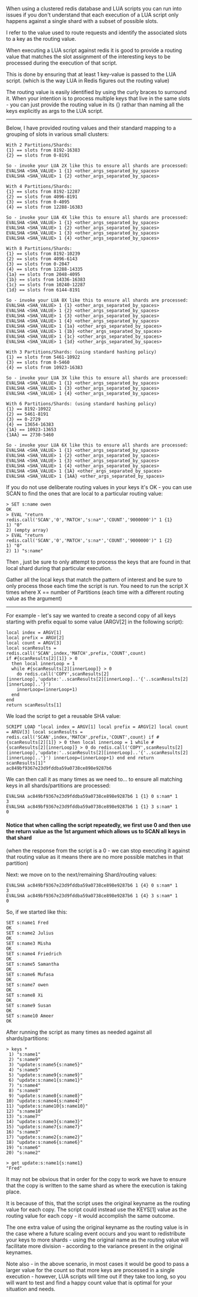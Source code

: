 When using a clustered redis database and LUA scripts you can run into issues if you don't understand that each execution of a LUA script only happens against a single shard with a subset of possible slots.

I refer to the value used to route requests and identify the associated slots to a key as the routing value.

When executing a LUA script against redis it is good to provide a routing value that matches the slot assignment of the interesting keys to be processed during the execution of that script.  

This is done by ensuring that at least 1 key-value is passed to the LUA script. (which is the way LUA in Redis figures out the routing value)

The routing value is easily identified by using the curly braces to surround it.  When your intention is to process multiple keys that live in the same slots - you can just provide the routing value in its {} rathar than naming all the keys explicitly as args to the LUA script.

**********
Below, I have provided routing values and their standard mapping to a grouping of slots in various small clusters:

``` 
With 2 Partitions/Shards:
{1} == slots from 8192-16383
{2} == slots from 0-8191

So - invoke your LUA 2X like this to ensure all shards are processed:
EVALSHA <SHA_VALUE> 1 {1} <other_args_separated_by_spaces>
EVALSHA <SHA_VALUE> 1 {2} <other_args_separated_by_spaces>

With 4 Partitions/Shards:
{1} == slots from 8192-12287
{2} == slots from 4096-8191
{3} == slots from 0-4095
{4} == slots from 12288-16383

So - invoke your LUA 4X like this to ensure all shards are processed:
EVALSHA <SHA_VALUE> 1 {1} <other_args_separated_by_spaces>
EVALSHA <SHA_VALUE> 1 {2} <other_args_separated_by_spaces>
EVALSHA <SHA_VALUE> 1 {3} <other_args_separated_by_spaces>
EVALSHA <SHA_VALUE> 1 {4} <other_args_separated_by_spaces>

With 8 Partitions/Shards:
{1} == slots from 8192-10239
{2} == slots from 4096-6143
{3} == slots from 0-2047
{4} == slots from 12288-14335
{1a} == slots from 2048-4095
{1b} == slots from 14336-16383
{1c} == slots from 10240-12287
{1d} == slots from 6144-8191

So - invoke your LUA 8X like this to ensure all shards are processed:
EVALSHA <SHA_VALUE> 1 {1} <other_args_separated_by_spaces>
EVALSHA <SHA_VALUE> 1 {2} <other_args_separated_by_spaces>
EVALSHA <SHA_VALUE> 1 {3} <other_args_separated_by_spaces>
EVALSHA <SHA_VALUE> 1 {4} <other_args_separated_by_spaces>
EVALSHA <SHA_VALUE> 1 {1a} <other_args_separated_by_spaces>
EVALSHA <SHA_VALUE> 1 {1b} <other_args_separated_by_spaces>
EVALSHA <SHA_VALUE> 1 {1c} <other_args_separated_by_spaces>
EVALSHA <SHA_VALUE> 1 {1d} <other_args_separated_by_spaces>

With 3 Partitions/Shards: (using standard hashing policy)
{1} == slots from 5461-10922
{3} == slots from 0-5460
{4} == slots from 10923-16383

So - invoke your LUA 3X like this to ensure all shards are processed:
EVALSHA <SHA_VALUE> 1 {1} <other_args_separated_by_spaces>
EVALSHA <SHA_VALUE> 1 {3} <other_args_separated_by_spaces>
EVALSHA <SHA_VALUE> 1 {4} <other_args_separated_by_spaces>

With 6 Partitions/Shards: (using standard hashing policy)
{1} == 8192-10922
{2} == 5461-8191
{3} == 0-2729
{4} == 13654-16383
{1A} == 10923-13653
{1AA} == 2730-5460

So - invoke your LUA 6X like this to ensure all shards are processed:
EVALSHA <SHA_VALUE> 1 {1} <other_args_separated_by_spaces>
EVALSHA <SHA_VALUE> 1 {2} <other_args_separated_by_spaces>
EVALSHA <SHA_VALUE> 1 {3} <other_args_separated_by_spaces>
EVALSHA <SHA_VALUE> 1 {4} <other_args_separated_by_spaces>
EVALSHA <SHA_VALUE> 1 {1A} <other_args_separated_by_spaces>
EVALSHA <SHA_VALUE> 1 {1AA} <other_args_separated_by_spaces>

```
If you do not use deliberate routing values in your keys it's OK - you can use SCAN to find the ones that are local to a particular routing value: 

``` 
> SET s:name owen
OK
> EVAL "return redis.call('SCAN','0','MATCH','s:na*','COUNT','9000000')" 1 {1}
1) "0"
2) (empty array)
> EVAL "return redis.call('SCAN','0','MATCH','s:na*','COUNT','9000000')" 1 {2}
1) "0"
2) 1) "s:name"
```

Then , just be sure to only attempt to process the keys that are found in that local shard during that particular execution.

Gather all the local keys that match the pattern of interest and be sure to only process those each time the script is run.  You need to run the script X times where X == number of Partitions (each time with a different routing value as the argument)

****** 
For example - let's say we wanted to create a second copy of all keys starting with prefix equal to some value (ARGV[2] in the following script):
``` 
local index = ARGV[1] 
local prefix = ARGV[2] 
local count = ARGV[3] 
local scanResults = redis.call('SCAN',index,'MATCH',prefix,'COUNT',count) 
if #{scanResults[2][1]} > 0 
  then local innerLoop = 1 
  while #{scanResults[2][innerLoop]} > 0 
    do redis.call('COPY',scanResults[2][innerLoop],'update:'..scanResults[2][innerLoop]..'{'..scanResults[2][innerLoop]..'}') 
    innerLoop=(innerLoop+1) 
  end 
end 
return scanResults[1]
```
We load the script to get a reusable SHA value:
``` 
SCRIPT LOAD "local index = ARGV[1] local prefix = ARGV[2] local count = ARGV[3] local scanResults = redis.call('SCAN',index,'MATCH',prefix,'COUNT',count) if #{scanResults[2][1]} > 0 then local innerLoop = 1 while #{scanResults[2][innerLoop]} > 0 do redis.call('COPY',scanResults[2][innerLoop],'update:'..scanResults[2][innerLoop]..'{'..scanResults[2][innerLoop]..'}') innerLoop=(innerLoop+1) end end return scanResults[1]"
ac849bf9367e23d9fddba59a0738ce898e9287b6
```
We can then call it as many times as we need to... to ensure all matching keys in all shards/partitions are processed:
``` 
EVALSHA ac849bf9367e23d9fddba59a0738ce898e9287b6 1 {1} 0 s:nam* 1
3
EVALSHA ac849bf9367e23d9fddba59a0738ce898e9287b6 1 {1} 3 s:nam* 1
0
```
#### Notice that when calling the script repeatedly, we first use 0 and then use the return value as the 1st argument which allows us to SCAN all keys in that shard 
(when the response from the script is a 0 - we can stop executing it against that routing value as it means there are no more possible matches in that partition)

Next: we move on to the next/remaining Shard/routing values:

``` 
EVALSHA ac849bf9367e23d9fddba59a0738ce898e9287b6 1 {4} 0 s:nam* 1
3
EVALSHA ac849bf9367e23d9fddba59a0738ce898e9287b6 1 {4} 3 s:nam* 1
0
```

So, if we started like this:
``` 
SET s:name1 Fred
OK
SET s:name2 Julius
OK
SET s:name3 Misha
OK
SET s:name4 Friedrich
OK
SET s:name5 Samantha
OK
SET s:name6 Mufasa
OK
SET s:name7 owen
OK
SET s:name8 Xi
OK
SET s:name9 Susan
OK
SET s:name10 Ameer
OK
```
After running the script as many times as needed against all shards/partitions: 
``` 
> keys *
 1) "s:name1"
 2) "s:name9"
 3) "update:s:name5{s:name5}"
 4) "s:name5"
 5) "update:s:name9{s:name9}"
 6) "update:s:name1{s:name1}"
 7) "s:name4"
 8) "s:name8"
 9) "update:s:name8{s:name8}"
10) "update:s:name4{s:name4}"
11) "update:s:name10{s:name10}"
12) "s:name10"
13) "s:name7"
14) "update:s:name3{s:name3}"
15) "update:s:name7{s:name7}"
16) "s:name3"
17) "update:s:name2{s:name2}"
18) "update:s:name6{s:name6}"
19) "s:name6"
20) "s:name2"

> get update:s:name1{s:name1}
"Fred"
```

It may not be obvious that in order for the copy to work we have to ensure that the copy is written to the same shard as where the execution is taking place.

It is because of this, that the script uses the original keyname as the routing value for each copy.
The script could instead use the KEYS[1] value as the routing value for each copy - it would accomplish the same outcome.

The one extra value of using the original keyname as the routing value is in the case where a future scaling event occurs and you want to redistribute your keys to more shards - using the original name as the routing value will facilitate more division - according to the variance present in the original keynames.

Note also - in the above scenario, in most cases it would be good to pass a larger value for the count so that more keys are processed in a single execution - however, LUA scripts will time out if they take too long, so you will want to test and find a happy count value that is optimal for your situation and needs. 




